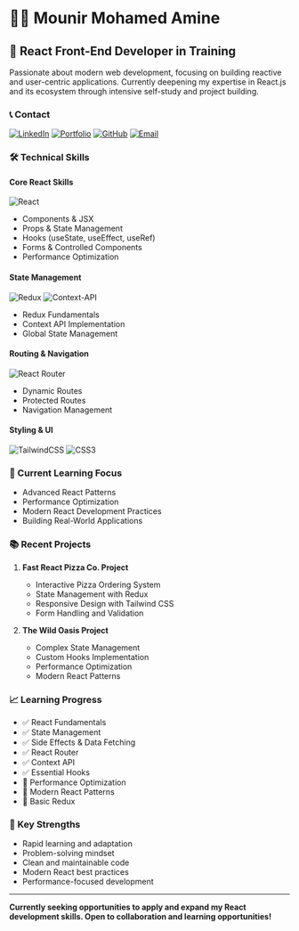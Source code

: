 # 👨‍💻 Mounir Mohamed Amine

## 🚀 React Front-End Developer in Training

Passionate about modern web development, focusing on building reactive and user-centric applications. Currently deepening my expertise in React.js and its ecosystem through intensive self-study and project building.

### 📞 Contact

[![LinkedIn](https://img.shields.io/badge/LinkedIn-%230077B5.svg?logo=linkedin&logoColor=white)](https://www.linkedin.com/in/mohamed-amine-mounir/)
[![Portfolio](https://img.shields.io/badge/Portfolio-%23000000.svg?style=for-the-badge&logo=firefox&logoColor=#FF7139)](https://mounir-mohamed-amine.vercel.app/)
[![GitHub](https://img.shields.io/badge/GitHub-%23121011.svg?style=for-the-badge&logo=github&logoColor=white)](https://github.com/mohamed-amine-mounir)
[![Email](https://img.shields.io/badge/Email-D14836?style=for-the-badge&logo=gmail&logoColor=white)](mailto:mohamedaminemounir7@gmail.com)

### 🛠 Technical Skills

#### Core React Skills
![React](https://img.shields.io/badge/react-%2320232a.svg?style=for-the-badge&logo=react&logoColor=%2361DAFB)
- Components & JSX
- Props & State Management
- Hooks (useState, useEffect, useRef)
- Forms & Controlled Components
- Performance Optimization

#### State Management
![Redux](https://img.shields.io/badge/redux-%23593d88.svg?style=for-the-badge&logo=redux&logoColor=white)
![Context-API](https://img.shields.io/badge/Context--Api-000000?style=for-the-badge&logo=react)
- Redux Fundamentals
- Context API Implementation
- Global State Management

#### Routing & Navigation
![React Router](https://img.shields.io/badge/React_Router-CA4245?style=for-the-badge&logo=react-router&logoColor=white)
- Dynamic Routes
- Protected Routes
- Navigation Management

#### Styling & UI
![TailwindCSS](https://img.shields.io/badge/tailwindcss-%2338B2AC.svg?style=for-the-badge&logo=tailwind-css&logoColor=white)
![CSS3](https://img.shields.io/badge/css3-%231572B6.svg?style=for-the-badge&logo=css3&logoColor=white)

### 🚀 Current Learning Focus
- Advanced React Patterns
- Performance Optimization
- Modern React Development Practices
- Building Real-World Applications

### 📚 Recent Projects

1. **Fast React Pizza Co. Project**
   - Interactive Pizza Ordering System
   - State Management with Redux
   - Responsive Design with Tailwind CSS
   - Form Handling and Validation

2. **The Wild Oasis Project**
   - Complex State Management
   - Custom Hooks Implementation
   - Performance Optimization
   - Modern React Patterns

### 📈 Learning Progress

- ✅ React Fundamentals
- ✅ State Management
- ✅ Side Effects & Data Fetching
- ✅ React Router
- ✅ Context API
- ✅ Essential Hooks
- 🔄 Performance Optimization
- 🔄 Modern React Patterns
- 🔄 Basic Redux

### 🌟 Key Strengths

- Rapid learning and adaptation
- Problem-solving mindset
- Clean and maintainable code
- Modern React best practices
- Performance-focused development

---

<b>
Currently seeking opportunities to apply and expand my React development skills. Open to collaboration and learning opportunities!
</b>
